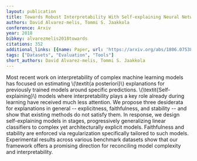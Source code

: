 ```yaml
---
layout: publication
title: Towards Robust Interpretability With Self-explaining Neural Networks
authors: David Alvarez-melis, Tommi S. Jaakkola
conference: Arxiv
year: 2018
bibkey: alvarezmelis2018towards
citations: 352
additional_links: [{name: Paper, url: 'https://arxiv.org/abs/1806.07538'}]
tags: ["Datasets", "Evaluation", "Tools"]
short_authors: David Alvarez-melis, Tommi S. Jaakkola
---
```

Most recent work on interpretability of complex machine learning models has
focused on estimating \\(\textit\{a posteriori\}\\) explanations for previously
trained models around specific predictions. \\(\textit\{Self-explaining\}\\) models
where interpretability plays a key role already during learning have received
much less attention. We propose three desiderata for explanations in general --
explicitness, faithfulness, and stability -- and show that existing methods do
not satisfy them. In response, we design self-explaining models in stages,
progressively generalizing linear classifiers to complex yet architecturally
explicit models. Faithfulness and stability are enforced via regularization
specifically tailored to such models. Experimental results across various
benchmark datasets show that our framework offers a promising direction for
reconciling model complexity and interpretability.
